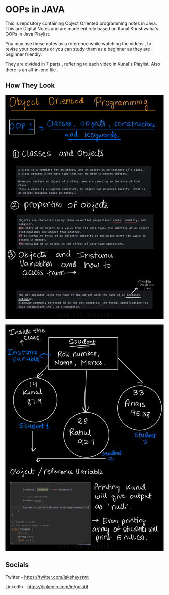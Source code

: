 
# OOPs in JAVA 

This is repository containing Object Oriented programming notes in Java. This are 
Digital Notes and are made entirely based on Kunal Khushwaha's OOPs in Java Playlist.

You may use these notes as a reference while watching the videos , to revise your 
concepts or you can study them as a beginner as they are beginner friendly.

They are divided in 7 parts , reffering to each video in Kunal's Playlist. Also there
is an all-in-one file .


## How They Look

![alt text](https://github.com/lakshaycodesgit/OOPs_Java/blob/main/oo%5Bp1.png)


![alt text](https://github.com/lakshaycodesgit/OOPs_Java/blob/main/oop2.png)
## Socials
Twitter - https://twitter.com/lakshaystwt

LinkedIn - https://linkedin.com/in/gulatil